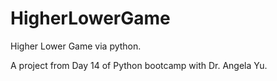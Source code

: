 # HigherLowerGame
Higher Lower Game via python.

A project from Day 14 of Python bootcamp with Dr. Angela Yu. 

